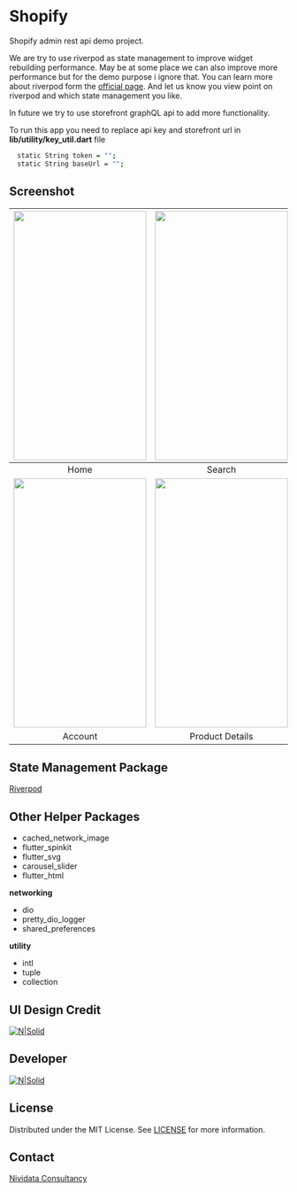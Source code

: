 # Shopify

Shopify admin rest api demo project.

We are try to use riverpod as state management to improve widget rebuilding performance.
May be at some place we can also improve more performance but for the demo purpose i ignore that.
You can learn more about riverpod form the [official page](https://riverpod.dev/).
And let us know you view point on riverpod and which state management you like.

In future we try to use storefront graphQL api to add more functionality.

To run this app you need to replace api key and storefront url in **lib/utility/key_util.dart** file

```sh
  static String token = "";
  static String baseUrl = "";
```

## Screenshot
| <img src="https://github.com/mehulmk/Shopify-flutter-demo/blob/main/sreenshot/Screenshot_2021-10-13-16-26-40-39_42b55a4a8d57e92802a15981fbb6e994.jpg" height="450" width="240">  | <img src="https://github.com/mehulmk/Shopify-flutter-demo/blob/main/sreenshot/Screenshot_2021-10-13-16-26-49-96_42b55a4a8d57e92802a15981fbb6e994.jpg" height="450" width="240"> | <img src="https://github.com/mehulmk/Shopify-flutter-demo/blob/main/sreenshot/Screenshot_2021-10-13-16-27-47-35_42b55a4a8d57e92802a15981fbb6e994.jpg" height="450" width="240"> | <img src="https://github.com/mehulmk/Shopify-flutter-demo/blob/main/sreenshot/Screenshot_2021-10-13-16-27-52-80_42b55a4a8d57e92802a15981fbb6e994.jpg" height="450" width="240"> |
|:---:|:---:|:---:|:---:|
| Home | Search | Cart | Offer |
| <img src="https://github.com/mehulmk/Shopify-flutter-demo/blob/main/sreenshot/Screenshot_2021-10-13-16-27-55-37_42b55a4a8d57e92802a15981fbb6e994.jpg" height="450" width="240">  | <img src="https://github.com/mehulmk/Shopify-flutter-demo/blob/main/sreenshot/Screenshot_2021-10-13-16-28-23-49_42b55a4a8d57e92802a15981fbb6e994.jpg" height="450" width="240"> | <img src="https://github.com/mehulmk/Shopify-flutter-demo/blob/main/sreenshot/Screenshot_2021-10-13-16-28-13-40_42b55a4a8d57e92802a15981fbb6e994.jpg" height="450" width="240"> | <img src="https://github.com/mehulmk/Shopify-flutter-demo/blob/main/sreenshot/Screenshot_2021-10-13-16-28-02-27_42b55a4a8d57e92802a15981fbb6e994.jpg" height="450" width="240"> |
| Account | Product Details | Product List | Category List |

## State Management Package
[Riverpod](https://pub.dev/packages/riverpod)

## Other Helper Packages
 - cached_network_image
 - flutter_spinkit
 - flutter_svg
 - carousel_slider
 - flutter_html

**networking**
 - dio
 - pretty_dio_logger
 - shared_preferences

**utility**
 - intl
 - tuple
 - collection

## UI Design Credit
[![N|Solid](https://img.shields.io/badge/Figma-F24E1E?style=for-the-badge&logo=figma&logoColor=white)](https://www.figma.com/community/file/892081313681059988?preview=fullscreen)

## Developer
[![N|Solid](https://img.shields.io/badge/LinkedIn-0077B5?style=for-the-badge&logo=linkedin&logoColor=white)](https://www.linkedin.com/in/mehul-makwana-430326b9/)

<!-- LICENSE -->
## License
Distributed under the MIT License. See [LICENSE](https://github.com/mehulmk/Shopify-flutter-demo/blob/main/LICENSE) for more information.

<!-- CONTACT -->
## Contact
[Nividata Consultancy](https://www.nividata.com/contact/)
